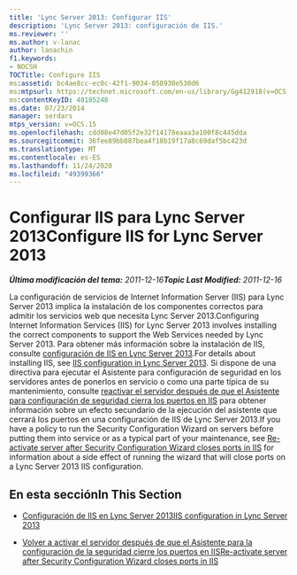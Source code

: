 ```yaml
---
title: 'Lync Server 2013: Configurar IIS'
description: 'Lync Server 2013: configuración de IIS.'
ms.reviewer: ''
ms.author: v-lanac
author: lanachin
f1.keywords:
- NOCSH
TOCTitle: Configure IIS
ms:assetid: bc4ae8cc-ec0c-42f1-9034-058930e530d6
ms:mtpsurl: https://technet.microsoft.com/en-us/library/Gg412918(v=OCS.15)
ms:contentKeyID: 48185248
ms.date: 07/23/2014
manager: serdars
mtps_version: v=OCS.15
ms.openlocfilehash: cdd08e47d05f2e32f14178eaaa3a100f8c445dda
ms.sourcegitcommit: 36fee89bb887bea4f18b19f17a8c69daf5bc423d
ms.translationtype: MT
ms.contentlocale: es-ES
ms.lasthandoff: 11/24/2020
ms.locfileid: "49399366"
---
```

# <a name="configure-iis-for-lync-server-2013"></a><span data-ttu-id="a5a17-103">Configurar IIS para Lync Server 2013</span><span class="sxs-lookup"><span data-stu-id="a5a17-103">Configure IIS for Lync Server 2013</span></span>

<div data-xmlns="http://www.w3.org/1999/xhtml">

<div class="topic" data-xmlns="http://www.w3.org/1999/xhtml" data-msxsl="urn:schemas-microsoft-com:xslt" data-cs="https://msdn.microsoft.com/">

<div data-asp="https://msdn2.microsoft.com/asp">



</div>

<div id="mainSection">

<div id="mainBody"><span data-ttu-id="a5a17-104">

<span> </span></span><span class="sxs-lookup"><span data-stu-id="a5a17-104">

<span> </span></span></span>

<span data-ttu-id="a5a17-105">_**Última modificación del tema:** 2011-12-16_</span><span class="sxs-lookup"><span data-stu-id="a5a17-105">_**Topic Last Modified:** 2011-12-16_</span></span>

<span data-ttu-id="a5a17-106">La configuración de servicios de Internet Information Server (IIS) para Lync Server 2013 implica la instalación de los componentes correctos para admitir los servicios web que necesita Lync Server 2013.</span><span class="sxs-lookup"><span data-stu-id="a5a17-106">Configuring Internet Information Services (IIS) for Lync Server 2013 involves installing the correct components to support the Web Services needed by Lync Server 2013.</span></span> <span data-ttu-id="a5a17-107">Para obtener más información sobre la instalación de IIS, consulte [configuración de IIS en Lync Server 2013](lync-server-2013-iis-configuration.md).</span><span class="sxs-lookup"><span data-stu-id="a5a17-107">For details about installing IIS, see [IIS configuration in Lync Server 2013](lync-server-2013-iis-configuration.md).</span></span> <span data-ttu-id="a5a17-108">Si dispone de una directiva para ejecutar el Asistente para configuración de seguridad en los servidores antes de ponerlos en servicio o como una parte típica de su mantenimiento, consulte [reactivar el servidor después de que el Asistente para configuración de seguridad cierra los puertos en IIS](lync-server-2013-re-activate-server-after-security-configuration-wizard-closes-ports-in-iis.md) para obtener información sobre un efecto secundario de la ejecución del asistente que cerrará los puertos en una configuración de IIS de Lync Server 2013.</span><span class="sxs-lookup"><span data-stu-id="a5a17-108">If you have a policy to run the Security Configuration Wizard on servers before putting them into service or as a typical part of your maintenance, see [Re-activate server after Security Configuration Wizard closes ports in IIS](lync-server-2013-re-activate-server-after-security-configuration-wizard-closes-ports-in-iis.md) for information about a side effect of running the wizard that will close ports on a Lync Server 2013 IIS configuration.</span></span>

<div>

## <a name="in-this-section"></a><span data-ttu-id="a5a17-109">En esta sección</span><span class="sxs-lookup"><span data-stu-id="a5a17-109">In This Section</span></span>

  - [<span data-ttu-id="a5a17-110">Configuración de IIS en Lync Server 2013</span><span class="sxs-lookup"><span data-stu-id="a5a17-110">IIS configuration in Lync Server 2013</span></span>](lync-server-2013-iis-configuration.md)

  - [<span data-ttu-id="a5a17-111">Volver a activar el servidor después de que el Asistente para la configuración de la seguridad cierre los puertos en IIS</span><span class="sxs-lookup"><span data-stu-id="a5a17-111">Re-activate server after Security Configuration Wizard closes ports in IIS</span></span>](lync-server-2013-re-activate-server-after-security-configuration-wizard-closes-ports-in-iis.md)

<span data-ttu-id="a5a17-112"></div>

</div>

<span> </span>

</div>

</div>

</span><span class="sxs-lookup"><span data-stu-id="a5a17-112"></div>

</div>

<span> </span>

</div>

</div>

</span></span></div>

